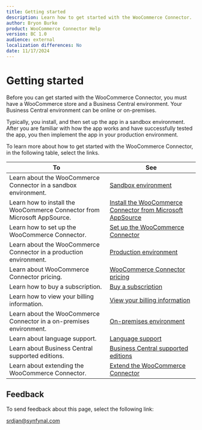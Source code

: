 ```yaml
---
title: Getting started
description: Learn how to get started with the WooCommerce Connector.
author: Bryon Burke
product: WooCommerce Connector Help
version: BC 1.0
audience: external
localization differences: No
date: 11/17/2024
---
```


<!-- markdownlint-disable MD006 MD007 MD009 MD024 MD025 MD033 -->
<!--// cspell:ignore  markdownlint allowfullscreen keyframes -->

# Getting started

Before you can get started with the WooCommerce Connector, you must have a WooCommerce store and a Business Central environment. Your Business Central environment can be online or on-premises.

Typically, you install, and then set up the app in a sandbox environment. After you are familiar with how the app works and have successfully tested the app, you then implement the app in your production environment.

To learn more about how to get started with the WooCommerce Connector, in the following table, select the links.

| To | See |
|---|---|
| Learn about the WooCommerce Connector in a sandbox environment. | [Sandbox environment](sandbox-environment.md) |
| Learn how to install the WooCommerce Connector from Microsoft AppSource. | [Install the WooCommerce Connector from Microsoft AppSource](install-woocommerce-connector-from-microsoft-appsource.md) |
| Learn how to set up the WooCommerce Connector. | [Set up the WooCommerce Connector](set-up-woocommerce-connector.md) |
| Learn about the WooCommerce Connector in a production environment. | [Production environment](production-environment.md) |
| Learn about WooCommerce Connector pricing. | [WooCommerce Connector pricing](woocommerce-connector-pricing.md) |
| Learn how to buy a subscription. | [Buy a subscription](buy-subscription.md) |
| Learn how to view your billing information. | [View your billing information](view-billing-information.md) |
| Learn about the WooCommerce Connector in a on-premises environment. | [On-premises environment](on-premises-environment.md) |
| Learn about language support. | [Language support](language-support.md) |
| Learn about Business Central supported editions. | [Business Central supported editions](business-central-supported-editions.md) |
| Learn about extending the WooCommerce Connector. | [Extend the WooCommerce Connector](extend-woocommerce-connector.md) |

## Feedback

To send feedback about this page, select the following link:

[srdjan@synfynal.com](mailto:srdjan@synfynal.com?subject=Documentation%20Feedback%20Product%20Docs:%20getting-started)
